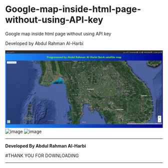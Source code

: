 # Google-map-inside-html-page-without-using-API-key
Google map inside html page without using API key

Developed by Abdul Rahman Al-Harbi

![image](https://github.com/Abutamim3/Google-map-inside-html-page-without-using-API-key/blob/main/1444-10-26_04h44_53.png)
![image](https://ahmedwagih.files.wordpress.com/2008/09/091008-1704-1.png)
![image]([https://ahmedwagih.files.wordpress.com/2008/09/091008-1704-1.png](https://www.almrsal.com/wp-content/uploads/2021/03/Screen-Shot-2020-04-28-at-10.48.37-AM.png))


*******************************************************



**Developed By  Abdul Rahman Al-Harbi**



#THANK YOU FOR DOWNLOADING

*******************************************************
